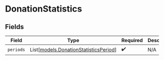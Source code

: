 # DonationStatistics


## Fields

| Field                                                                          | Type                                                                           | Required                                                                       | Description                                                                    |
| ------------------------------------------------------------------------------ | ------------------------------------------------------------------------------ | ------------------------------------------------------------------------------ | ------------------------------------------------------------------------------ |
| `periods`                                                                      | List[[models.DonationStatisticsPeriod](../models/donationstatisticsperiod.md)] | :heavy_check_mark:                                                             | N/A                                                                            |